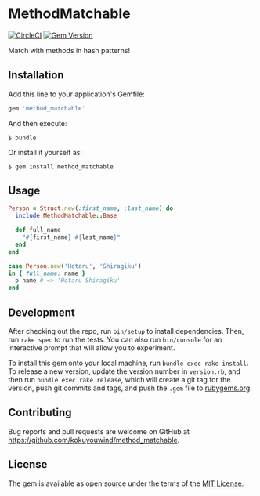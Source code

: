 # MethodMatchable

[![CircleCI](https://circleci.com/gh/kokuyouwind/method_matchable.svg?style=svg)](https://circleci.com/gh/kokuyouwind/method_matchable)
[![Gem Version](https://badge.fury.io/rb/method_matchable.svg)](https://badge.fury.io/rb/method_matchable)

Match with methods in hash patterns!

## Installation

Add this line to your application's Gemfile:

```ruby
gem 'method_matchable'
```

And then execute:

    $ bundle

Or install it yourself as:

    $ gem install method_matchable

## Usage


```ruby
Person = Struct.new(:first_name, :last_name) do
  include MethodMatchable::Base

  def full_name
    "#{first_name} #{last_name}"
  end
end

case Person.new('Hotaru', 'Shiragiku')
in { full_name: name }
  p name # => 'Hotaru Shiragiku'
end
```

## Development

After checking out the repo, run `bin/setup` to install dependencies. Then, run `rake spec` to run the tests. You can also run `bin/console` for an interactive prompt that will allow you to experiment.

To install this gem onto your local machine, run `bundle exec rake install`. To release a new version, update the version number in `version.rb`, and then run `bundle exec rake release`, which will create a git tag for the version, push git commits and tags, and push the `.gem` file to [rubygems.org](https://rubygems.org).

## Contributing

Bug reports and pull requests are welcome on GitHub at https://github.com/kokuyouwind/method_matchable.

## License

The gem is available as open source under the terms of the [MIT License](https://opensource.org/licenses/MIT).
